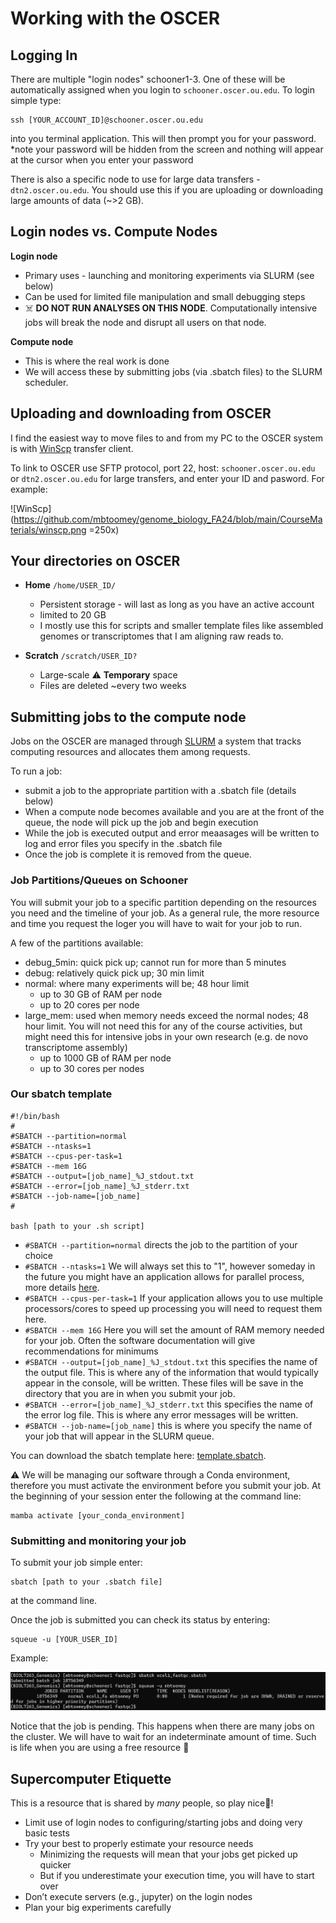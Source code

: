 # Working with the OSCER

## Logging In

There are multiple "login nodes" schooner1-3. One of these will be automatically assigned when you login to `schooner.oscer.ou.edu`. To login simple type: 

```
ssh [YOUR_ACCOUNT_ID]@schooner.oscer.ou.edu
```
into you terminal application. This will then prompt you for your password. *note your password will be hidden from the screen and nothing will appear at the cursor when you enter your password

There is also a specific node to use for large data transfers - `dtn2.oscer.ou.edu`. You should use this if you are uploading or downloading large amounts of data (~>2 GB).

## Login nodes vs. Compute Nodes

**Login node**

* Primary uses - launching and monitoring experiments via SLURM (see below)
* Can be used for limited file manipulation and small debugging steps
* :skull_and_crossbones: **DO NOT RUN ANALYSES ON THIS NODE**. Computationally intensive jobs will break the node and disrupt all users on that node. 

**Compute node**

* This is where the real work is done
* We will access these by submitting jobs (via .sbatch files) to the SLURM scheduler.

## Uploading and downloading from OSCER

I find the easiest way to move files to and from my PC to the OSCER system is with [WinScp](https://winscp.net/eng/downloads.php) transfer client. 

To link to OSCER use SFTP protocol, port 22, host: `schooner.oscer.ou.edu` or `dtn2.oscer.ou.edu` for large transfers, and enter your ID and pasword. For example:  

![WinScp](https://github.com/mbtoomey/genome_biology_FA24/blob/main/CourseMaterials/winscp.png =250x)

## Your directories on OSCER

* **Home** `/home/USER_ID/`
    * Persistent storage - will last as long as you have an active account
    * limited to 20 GB
    * I mostly use this for scripts and smaller template files like assembled genomes or transcriptomes that I am aligning raw reads to. 
    
* **Scratch** `/scratch/USER_ID?`
    * Large-scale :warning: **Temporary** space
    * Files are deleted ~every two weeks
    
## Submitting jobs to the compute node

Jobs on the OSCER are managed through [SLURM](https://slurm.schedmd.com/overview.html) a system that tracks computing resources and allocates them among requests. 

To run a job: 

* submit a job to the appropriate partition with a .sbatch file (details below)
* When a compute node becomes available and you are at the front of the queue, the node will pick up the job and begin execution
* While the job is executed output and error meaasages will be written to log and error files you specify in the .sbatch file
* Once the job is complete it is removed from the queue. 

### Job Partitions/Queues on Schooner

You will submit your job to a specific partition depending on the resources you need and the timeline of your job. As a general rule, the more resource and time you request the loger you will have to wait for your job to run. 

A few of the partitions available: 

* debug_5min: quick pick up; cannot run for more than 5 minutes
* debug: relatively quick pick up; 30 min limit
* normal: where many experiments will be; 48 hour limit
   * up to 30 GB of RAM per node
   * up to 20 cores per node
* large_mem: used when memory needs exceed the normal nodes; 48 hour limit. You will not need this for any of the course activities, but might need this for intensive jobs in your own research (e.g. de novo transcriptome assembly)
   * up to 1000 GB of RAM per node
   * up to 30 cores per nodes
   
### Our sbatch template

```
#!/bin/bash
#
#SBATCH --partition=normal
#SBATCH --ntasks=1
#SBATCH --cpus-per-task=1
#SBATCH --mem 16G
#SBATCH --output=[job_name]_%J_stdout.txt
#SBATCH --error=[job_name]_%J_stderr.txt
#SBATCH --job-name=[job_name]
# 

bash [path to your .sh script]
```

* `#SBATCH --partition=normal` directs the job to the partition of your choice
* `#SBATCH --ntasks=1` We will always set this to "1", however someday in the future you might have an application allows for parallel process, more details [here](https://www.ou.edu/oscer/support/running_jobs_schooner).
* `#SBATCH --cpus-per-task=1` If your application allows you to use multiple processors/cores to speed up processing you will need to request them here. 
* `#SBATCH --mem 16G` Here you will set the amount of RAM memory needed for your job. Often the software documentation will give recommendations for minimums
* `#SBATCH --output=[job_name]_%J_stdout.txt` this specifies the name of the output file. This is where any of the information that would typically appear in the console, will be written. These files will be save in the directory that you are in when you submit your job. 
* `#SBATCH --error=[job_name]_%J_stderr.txt` this specifies the name of the error log file. This is where any error messages will be written. 
* `#SBATCH --job-name=[job_name]` this is where you specify the name of your job that will appear in the SLURM queue. 

You can download the sbatch template here: [template.sbatch](https://github.com/mbtoomey/genome_biology_FA24/blob/main/CourseMaterials/template.sbatch).

:warning: We will be managing our software through a Conda environment, therefore you must activate the environment before you submit your job. At the beginning of your session enter the following at the command line:

```
mamba activate [your_conda_environment]
```

### Submitting and monitoring your job

To submit your job simple enter: 
```
sbatch [path to your .sbatch file]
```
at the command line. 

Once the job is submitted you can check its status by entering: 
```
squeue -u [YOUR_USER_ID]
```

Example:

![Job status](https://github.com/mbtoomey/genomics_adventure/blob/release/images/fastqc_submission.png)

Notice that the job is pending. This happens when there are many jobs on the cluster. We will have to wait for an indeterminate amount of time. Such is life when you are using a free resource :shrug:

## Supercomputer Etiquette

This is a resource that is shared by *many* people, so play nice:angel:!
* Limit use of login nodes to configuring/starting jobs and doing very basic tests
* Try your best to properly estimate your resource needs
    * Minimizing the requests will mean that your jobs get picked up quicker
    * But if you underestimate your execution time, you will have to start over
* Don’t execute servers (e.g., jupyter) on the login nodes
* Plan your big experiments carefully




    




